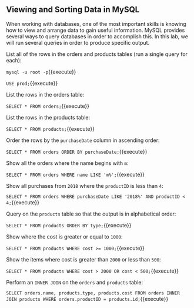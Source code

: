 ## Viewing and Sorting Data in MySQL

When working with databases, one of the most important skills is knowing how to view and arrange data to gain useful information. MySQL provides several ways to query databases in order to accomplish this. In this lab, we will run several queries in order to produce specific output.

List all of the rows in the orders and products tables (run a single query for each):

`mysql -u root -p`{{execute}}

`USE prod;`{{execute}}

List the rows in the orders table:

`SELECT * FROM orders;`{{execute}}

List the rows in the products table:

`SELECT * FROM products;`{{execute}}

Order the rows by the `purchaseDate` column in ascending order:

`SELECT * FROM orders ORDER BY purchaseDate;`{{execute}}

Show all the orders where the name begins with `m`:

`SELECT * FROM orders WHERE name LIKE 'm%';`{{execute}}

Show all purchases from `2018` where the `productID` is less than `4`:

`SELECT * FROM orders WHERE purchaseDate LIKE '2018%' AND productID < 4;`{{execute}}

Query on the `products` table so that the output is in alphabetical order:

`SELECT * FROM products ORDER BY type;`{{execute}}

Show where the cost is greater or equal to `1000`:

`SELECT * FROM products WHERE cost >= 1000;`{{execute}}

Show the items where cost is greater than `2000` or less than `500`:

`SELECT * FROM products WHERE cost > 2000 OR cost < 500;`{{execute}}

Perform an `INNER JOIN` on the `orders` and `products` table:

`SELECT orders.name, products.type, products.cost FROM orders INNER JOIN products WHERE orders.productID = products.id;`{{execute}}
